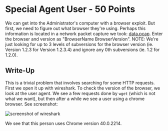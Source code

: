 # Special Agent User - 50 Points
We can get into the Administrator's computer with a browser exploit. But first, we need to figure out what browser they're using. Perhaps this information is located in a network packet capture we took: [data.pcap](https://webshell2017.picoctf.com/static/80c0964ceb0bd2c879a4c213775715ac/data.pcap). Enter the browser and version as "BrowserName BrowserVersion". NOTE: We're just looking for up to 3 levels of subversions for the browser version (ie. Version 1.2.3 for Version 1.2.3.4) and ignore any 0th subversions (ie. 1.2 for 1.2.0).

## Write-Up
This is a trivial problem that involves searching for some HTTP requests. First we open it up with wireshark. To check the version of the browser, we look at the user agent. We see a few requests done by `wget` (which is not what we want), but then after a while we see a user using a chrome browser. See screenshot:

![screenshot of wireshark](http://i.imgur.com/qt0fxTt.png)

We see that this person uses Chrome version 40.0.2214.